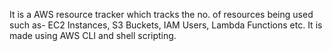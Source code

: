 It is a AWS resource tracker which tracks the no. of resources being used such as- EC2 Instances, S3 Buckets, IAM Users, Lambda Functions etc. It is made using AWS CLI and shell scripting.
